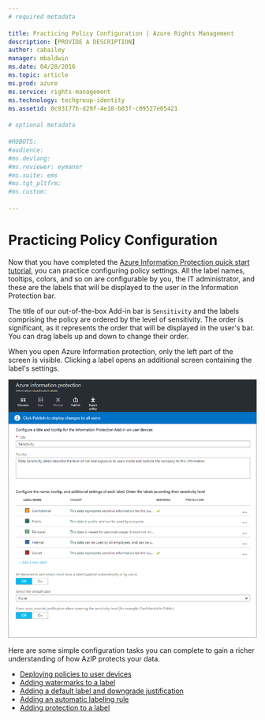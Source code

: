 ```yaml
---
# required metadata

title: Practicing Policy Configuration | Azure Rights Management
description: [PROVIDE A DESCRIPTION]
author: cabailey
manager: mbaldwin
ms.date: 04/28/2016
ms.topic: article
ms.prod: azure
ms.service: rights-management
ms.technology: techgroup-identity
ms.assetid: 0c93177b-d29f-4e18-b03f-c09527e05421

# optional metadata

#ROBOTS:
#audience:
#ms.devlang:
#ms.reviewer: eymanor
#ms.suite: ems
#ms.tgt_pltfrm:
#ms.custom:

---
```


# Practicing Policy Configuration

Now that you have completed the [Azure Information Protection quick start tutorial](azip-quickstart-tutorial.md), you can practice configuring policy settings.  All the label names, tooltips, colors, and so on are configurable by you, the IT administrator, and these are the labels that will be displayed to the user in the Information Protection bar.   

The title of our out-of-the-box Add-in bar is `Sensitivity` and the labels comprising the policy are ordered by the level of sensitivity. The order is significant, as it represents the order that will be displayed in the user's bar. You can drag labels up and down to change their order. 

When you open Azure Information protection, only the left part of the screen is visible. Clicking a label opens an additional screen containing the label's settings.

![](../media/azip-screen.png)

Here are some simple configuration tasks you can complete to gain a richer understanding of how AzIP protects your data.

- [Deploying policies to user devices](task-deploy-policies-user-devices.md)
- [Adding watermarks to a label](task-add-watermark-label.md)
- [Adding a default label and downgrade justification](task-add-default-label-downgrade-justification.md)
- [Adding an automatic labeling rule](task-add-automatic-labeling-rule.md)
- [Adding protection to a label](task-add-protection-label.md)